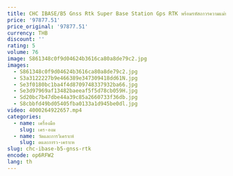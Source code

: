 ```yaml
---
title: CHC IBASE/B5 Gnss Rtk Super Base Station Gps RTK พร้อมรหัสถาวรความแม่นยําสูง Dual Frequency Gps Receiver Rtk
price: '97877.51'
price_original: '97877.51'
currency: THB
discount: ''
rating: 5
volume: 76
image: S861348c0f9d04624b3616ca80a8de79c2.jpg
images:
  - S861348c0f9d04624b3616ca80a8de79c2.jpg
  - S3a3122227b9e466389e347309418dd61N.jpg
  - Se3f0180bc1ba4f4d8709748337932ba66.jpg
  - Se3d97969af13482baeeaf5f5d78cb059H.jpg
  - Sd20bc7b47dbe44a39c85a2660733f36db.jpg
  - S8cbbfd49bd05405fba0133a1d945be0dl.jpg
video: 4000264922657.mp4
categories:
  - name: เครื่องมือ
    slug: เคร-องม
  - name: วัดและการวิเคราะห์
    slug: ดและการว-เคราะห
slug: chc-ibase-b5-gnss-rtk
encode: op6RFW2
lang: th
---
```

  